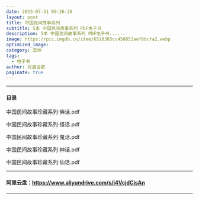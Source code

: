 ```yaml
---
date: 2023-07-31 09:26:28
layout: post
title: 中国民间故事系列
subtitle: 5本 中国民间故事系列 PDF电子书
description: 5本 中国民间故事系列 PDF电子书......
image: https://pic.imgdb.cn/item/6518385cc458853aef6bcfa2.webp
optimized_image: 
category: 其他
tags:
  - 电子书
author: 对酒当歌
paginate: true
---
```


---

#### 目录

中国民间故事珍藏系列·佛话.pdf

中国民间故事珍藏系列·怪话.pdf

中国民间故事珍藏系列·鬼话.pdf

中国民间故事珍藏系列·神话.pdf

中国民间故事珍藏系列·仙话.pdf

---

#### 阿里云盘：<https://www.aliyundrive.com/s/i4VcjdCisAn>

---
